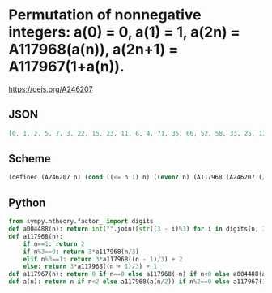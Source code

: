 # Permutation of nonnegative integers: a\(0\) \= 0, a\(1\) \= 1, a\(2n\) \= A117968\(a\(n\)\), a\(2n\+1\) \= A117967\(1\+a\(n\)\)\.
https://oeis.org/A246207
## JSON
```JSON
[0, 1, 2, 5, 7, 3, 22, 15, 23, 11, 6, 4, 71, 35, 66, 52, 58, 33, 25, 12, 21, 16, 8, 17, 172, 99, 73, 36, 213, 148, 194, 137, 197, 152, 75, 43, 59, 29, 24, 13, 69, 49, 68, 47, 19, 9, 64, 45, 587, 419, 225, 127, 173, 104, 72, 37, 516, 304, 620, 431, 643, 447, 601, 462, 640, 441, 577, 423, 177, 103, 203, 155, 211, 150, 61, 30, 57, 34, 26, 53]
```
## Scheme
```Scheme
(definec (A246207 n) (cond ((<= n 1) n) ((even? n) (A117968 (A246207 (/ n 2)))) (else (A117967 (+ 1 (A246207 (/ (- n 1) 2)))))))
```
## Python
```Python
from sympy.ntheory.factor_ import digits
def a004488(n): return int("".join([str((3 - i)%3) for i in digits(n, 3)[1:]]), 3)
def a117968(n):
    if n==1: return 2
    if n%3==0: return 3*a117968(n/3)
    elif n%3==1: return 3*a117968((n - 1)/3) + 2
    else: return 3*a117968((n + 1)/3) + 1
def a117967(n): return 0 if n==0 else a117968(-n) if n<0 else a004488(a117968(n))
def a(n): return n if n<2 else a117968(a(n/2)) if n%2==0 else a117967(1 + a((n - 1)/2)) # _Indranil Ghosh_, Jun 07 2017
```

